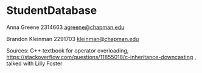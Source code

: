 # StudentDatabase

Anna Greene
2314663
agreene@chapman.edu

Brandon Kleinman
2291703
kleinman@chapman.edu

Sources:
C++ textbook for operator overloading,
https://stackoverflow.com/questions/11855018/c-inheritance-downcasting , talked with Lilly Foster
